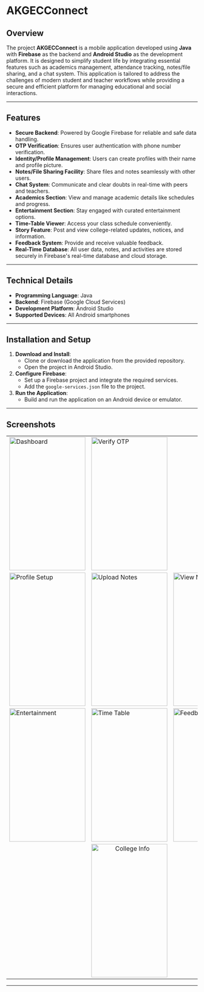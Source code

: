 # AKGECConnect

## Overview
The project **AKGECConnect** is a mobile application developed using **Java** with **Firebase** as the backend and **Android Studio** as the development platform. It is designed to simplify student life by integrating essential features such as academics management, attendance tracking, notes/file sharing, and a chat system. This application is tailored to address the challenges of modern student and teacher workflows while providing a secure and efficient platform for managing educational and social interactions.

---

## Features
- **Secure Backend**: Powered by Google Firebase for reliable and safe data handling.
- **OTP Verification**: Ensures user authentication with phone number verification.
- **Identity/Profile Management**: Users can create profiles with their name and profile picture.
- **Notes/File Sharing Facility**: Share files and notes seamlessly with other users.
- **Chat System**: Communicate and clear doubts in real-time with peers and teachers.
- **Academics Section**: View and manage academic details like schedules and progress.
- **Entertainment Section**: Stay engaged with curated entertainment options.
- **Time-Table Viewer**: Access your class schedule conveniently.
- **Story Feature**: Post and view college-related updates, notices, and information.
- **Feedback System**: Provide and receive valuable feedback.
- **Real-Time Database**: All user data, notes, and activities are stored securely in Firebase's real-time database and cloud storage.

---

## Technical Details
- **Programming Language**: Java
- **Backend**: Firebase (Google Cloud Services)
- **Development Platform**: Android Studio
- **Supported Devices**: All Android smartphones

---

## Installation and Setup
1. **Download and Install**:
    - Clone or download the application from the provided repository.
    - Open the project in Android Studio.
2. **Configure Firebase**:
    - Set up a Firebase project and integrate the required services.
    - Add the `google-services.json` file to the project.
3. **Run the Application**:
    - Build and run the application on an Android device or emulator.

---

## Screenshots
<table>
  <tr>
    <td><img src="https://res.cloudinary.com/dlmki3zha/image/upload/v1734463592/AKGECConnect/iw07s0s9mmvip0s0gpgx.png" alt="Dashboard" width="200px" height="350px"/></td>
<!--     <td><img src="https://res.cloudinary.com/dlmki3zha/image/upload/v1734463592/AKGECConnect/vow4a3kazfvd5o4k49nn.png" alt="Verify Number" width="200px" height="350px"/></td> -->
    <td><img src="https://res.cloudinary.com/dlmki3zha/image/upload/v1734463592/AKGECConnect/sk6jy3zgaumu92luo3qr.png" alt="Verify OTP" width="200px" height="350px"/></td>
  </tr>
  <tr>
    <td><img src="https://res.cloudinary.com/dlmki3zha/image/upload/v1734463593/AKGECConnect/nckft2gdccqbjdinanie.png" alt="Profile Setup" width="200px" height="350px"/></td>
    <td><img src="https://res.cloudinary.com/dlmki3zha/image/upload/v1734463593/AKGECConnect/qicjb0b2ym4lmrxwvnfe.png" alt="Upload Notes" width="200px" height="350px"/></td>
    <td><img src="https://res.cloudinary.com/dlmki3zha/image/upload/v1734463593/AKGECConnect/kf9udt3xnyeylgkypzfx.png" alt="View Notes" width="200px" height="350px"/></td>
  </tr>
  <tr>
    <td><img src="https://res.cloudinary.com/dlmki3zha/image/upload/v1734463592/AKGECConnect/xzfskimhkopwcgcmcgjh.png" alt="Entertainment" width="200px" height="350px"/></td>
    <td><img src="https://res.cloudinary.com/dlmki3zha/image/upload/v1734463593/AKGECConnect/hsdbcjhsdvbj.png" alt="Time Table" width="200px" height="350px"/></td>
    <td><img src="https://res.cloudinary.com/dlmki3zha/image/upload/v1734463592/AKGECConnect/odaksyqszddijwd5mnsj.png" alt="Feedback" width="200px" height="350px"/></td>
  </tr>
  <tr>
    <td colspan="3" align="center"><img src="https://res.cloudinary.com/dlmki3zha/image/upload/v1734463592/AKGECConnect/fc4gop3ra3fifw5uovlg.png" alt="College Info" width="200px" height="350px"/></td>
  </tr>
</table>

---

